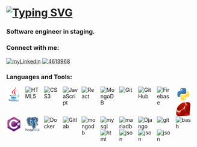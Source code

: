 # [![Typing SVG](https://readme-typing-svg.demolab.com?font=Fira+Code&pause=1000&color=9A237B&width=435&lines=Hi+there%2C+I'm+Haitham%F0%9F%91%8B)](https://git.io/typing-svg)

### Software engineer in staging.


### Connect with me:
<a href="https://www.linkedin.com/in/adhaitham/" target="blank"><img align="center" src="https://raw.githubusercontent.com/rahuldkjain/github-profile-readme-generator/master/src/images/icons/Social/linked-in-alt.svg" alt="myLinkedin" height="30" width="40" /></a>
<a href="https://stackoverflow.com/users/20870221/ahmed-haitham" target="blank"><img align="center" src="https://raw.githubusercontent.com/rahuldkjain/github-profile-readme-generator/master/src/images/icons/Social/stack-overflow.svg" alt="4613968" height="30" width="40" /></a>



### Languages and Tools:

<img align="left" alt="Java" width="40px" src="https://raw.githubusercontent.com/devicons/devicon/master/icons/java/java-original.svg" style="padding-right:10px;"/>
<img align="left" alt="HTML5" width="40px" src="https://cdn.jsdelivr.net/gh/devicons/devicon/icons/html5/html5-original.svg" style="padding-right:10px;" />
<img align="left" alt="CSS3" width="40px" src="https://cdn.jsdelivr.net/gh/devicons/devicon/icons/css3/css3-original.svg" style="padding-right:10px;" />
<img align="left" alt="JavaScript" width="40px" src="https://cdn.jsdelivr.net/gh/devicons/devicon/icons/javascript/javascript-original.svg" style="padding-right:10px;" />
<img align="left" alt="React" width="40px" src="https://cdn.jsdelivr.net/gh/devicons/devicon/icons/react/react-original.svg" style="padding-right:10px;"/>
<img align="left" alt="MongoDB" width="40px" src="https://cdn.jsdelivr.net/gh/devicons/devicon/icons/mongodb/mongodb-original.svg" style="padding-right:10px;"/>
<img align="left" alt="Git" width="40px" src="https://cdn.jsdelivr.net/gh/devicons/devicon/icons/git/git-original.svg" style="padding-right:10px;" />
<img align="left" alt="GitHub" width="40px" src="https://user-images.githubusercontent.com/3369400/139447912-e0f43f33-6d9f-45f8-be46-2df5bbc91289.png" style="padding-right:10px;" />
<img align="left" alt="Firebase" width="40px" src="https://www.vectorlogo.zone/logos/firebase/firebase-icon.svg" style="padding-right:10px;" />
<img align="left" alt="Python" width="40px" src="https://raw.githubusercontent.com/devicons/devicon/master/icons/python/python-original.svg" style="padding-right:10px;"/>
<img align="left" alt="Ruby" width="40px" src="https://raw.githubusercontent.com/devicons/devicon/master/icons/ruby/ruby-original.svg" style="padding-right:10px;"/>
<img align="left" alt="csharp" width="40px" src="https://raw.githubusercontent.com/devicons/devicon/master/icons/csharp/csharp-original.svg" style="padding-right:10px;"/>
<img align="left" alt="postgresql" width="40px" src="https://raw.githubusercontent.com/devicons/devicon/master/icons/postgresql/postgresql-original-wordmark.svg" style="padding-right:10px;"/>
<img align="left" alt="Docker" width="40px" src="https://github.com/xDido/xDido/assets/73004262/dfbef5e9-3f23-447f-b92f-b787d75ce8f3" style="padding-right:10px;"/>
<img align="left" alt="Gitlab" width="40px" src="https://github.com/xDido/xDido/assets/73004262/ec425c30-2882-4fdf-bb41-7bd16c16954a" style="padding-right:10px;"/>
<img align="left" alt="mongodb" width="40px" src="https://github.com/xDido/xDido/assets/73004262/06d9f192-57f8-4cac-9222-6a0fb4b5d56d" style="padding-right:10px;"/>
<img align="left" alt="mysql" width="40px" src="https://github.com/xDido/xDido/assets/73004262/d09ceb04-3316-43bb-a752-65c7a4fe4df7" style="padding-right:10px;"/>
<img align="left" alt="mariadb" width="40px" src="https://github.com/xDido/xDido/assets/73004262/b38b4c93-e997-4006-a895-1143248cd3ca" style="padding-right:10px;"/><br>
<img align="left" alt="Django" width="40px" src="https://github.com/xDido/xDido/assets/73004262/c8d83634-f756-4bd0-b916-f27be740a161" style="padding-right:10px;"/>
<img align="left" alt="git" width="40px" src="https://github.com/xDido/xDido/assets/73004262/6c9d6ae9-7d97-4745-92ad-4017b2ed4b14" style="padding-right:10px;"/>
<img align="left" alt="bash" width="40px" src="https://github.com/xDido/xDido/assets/73004262/eb52a132-4ee2-4cd7-bd57-bfead23448b9" style="padding-right:10px;"/>
<img align="left" alt="html" width="40px" src="https://github.com/xDido/xDido/assets/73004262/cbdb46a4-7f70-48c6-9c02-a58f07e9eb9e" style="padding-right:10px;"/>
<img align="left" alt="json" width="40px" src="https://github.com/xDido/xDido/assets/73004262/3cc79ae8-bdd2-4043-8171-49dcb98f3c6d" style="padding-right:10px;"/>
<img align="left" alt="json" width="40px" src="https://github.com/xDido/xDido/assets/73004262/20445972-da97-4d43-be09-734299d744f1" style="padding-right:10px;"/>
<img align="left" alt="json" width="40px" src="https://github.com/xDido/xDido/assets/73004262/c75ef8fe-bab2-42f9-b8d5-a56adca00956" style="padding-right:10px;"/>

<br>
<br>
